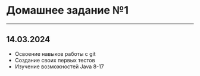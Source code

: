# Домашнее задание №1

---
14.03.2024
---


- Освоение навыков работы с git
- Создание своих первых тестов
- Изучение возможностей Java 8-17


